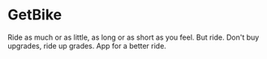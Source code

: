 # GetBike

Ride as much or as little, as long or as short as you feel. But ride.
Don't buy upgrades, ride up grades.
App for a better ride.